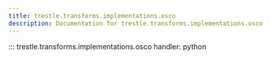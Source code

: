 ```yaml
---
title: trestle.transforms.implementations.osco
description: Documentation for trestle.transforms.implementations.osco module
---
```

::: trestle.transforms.implementations.osco
handler: python
